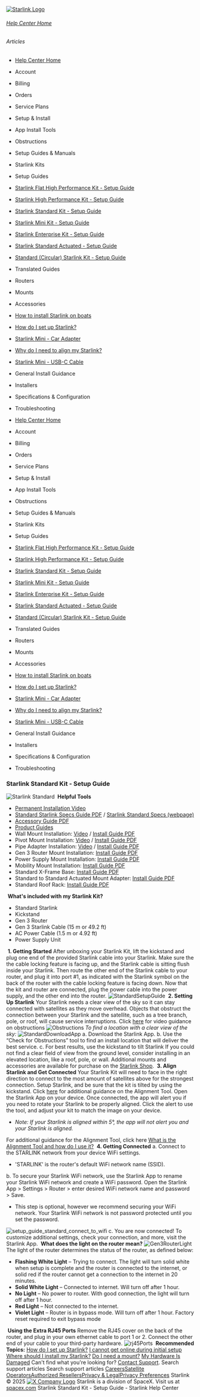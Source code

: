 [![Starlink Logo](https://www.starlink.com/_next/image?url=%2Fassets%2Fimages%2Flogo%2Flogo_white.png&w=3840&q=75)](https://www.starlink.com/support/article/<https:/www.starlink.com/>)
###### [Help Center Home](https://www.starlink.com/support/article/</support>)
###### Articles
  * [Help Center Home](https://www.starlink.com/support/article/</support>)
  * Account
  * Billing
  * Orders
  * Service Plans
  * Setup & Install
  * App Install Tools
  * Obstructions
  * Setup Guides & Manuals
  * Starlink Kits
  * Setup Guides
  * [Starlink Flat High Performance Kit - Setup Guide](https://www.starlink.com/support/article/</support/article/adc0df15-bcdf-909f-a0d3-40afc6c9e8a8>)
  * [ Starlink High Performance Kit - Setup Guide](https://www.starlink.com/support/article/</support/article/6e57c590-73e5-f061-e71e-cd124f69d0b2>)
  * [Starlink Standard Kit - Setup Guide](https://www.starlink.com/support/article/</support/article/412a70ca-0d9a-813e-b18f-75c36b84ec06>)
  * [Starlink Mini Kit - Setup Guide](https://www.starlink.com/support/article/</support/article/2ac9f147-2938-d97b-5a39-bd1fc7f6fa10>)
  * [Starlink Enterprise Kit - Setup Guide](https://www.starlink.com/support/article/</support/article/9d79340d-6f56-78a4-8606-27bd0e1295cf>)
  * [Starlink Standard Actuated - Setup Guide](https://www.starlink.com/support/article/</support/article/1d56f921-5ae1-7c3d-1fba-93adeb46da98>)
  * [Standard (Circular) Starlink Kit - Setup Guide](https://www.starlink.com/support/article/</support/article/b20d296a-0857-27b3-239a-8569b658f138>)
  * Translated Guides
  * Routers
  * Mounts
  * Accessories
  * [How to install Starlink on boats](https://www.starlink.com/support/article/</support/article/6d0a3213-27e9-1698-d877-08e181928e25>)
  * [How do I set up Starlink?](https://www.starlink.com/support/article/</support/article/cd99e833-2adc-1cb2-01c3-7f1fbefa3784>)
  * [Starlink Mini - Car Adapter](https://www.starlink.com/support/article/</support/article/8a0d11cd-ff87-83a0-5a42-fca892b14cff>)
  * [Why do I need to align my Starlink?](https://www.starlink.com/support/article/</support/article/0b6cf05f-f7dd-77cf-8ef3-12a5727658e8>)
  * [Starlink Mini - USB-C Cable](https://www.starlink.com/support/article/</support/article/7c9fb509-e3c4-c6af-b2f5-ef95e645c046>)
  * General Install Guidance
  * Installers
  * Specifications & Configuration
  * Troubleshooting


  * [Help Center Home](https://www.starlink.com/support/article/</support>)
  * Account
  * Billing
  * Orders
  * Service Plans
  * Setup & Install
  * App Install Tools
  * Obstructions
  * Setup Guides & Manuals
  * Starlink Kits
  * Setup Guides
  * [Starlink Flat High Performance Kit - Setup Guide](https://www.starlink.com/support/article/</support/article/adc0df15-bcdf-909f-a0d3-40afc6c9e8a8>)
  * [ Starlink High Performance Kit - Setup Guide](https://www.starlink.com/support/article/</support/article/6e57c590-73e5-f061-e71e-cd124f69d0b2>)
  * [Starlink Standard Kit - Setup Guide](https://www.starlink.com/support/article/</support/article/412a70ca-0d9a-813e-b18f-75c36b84ec06>)
  * [Starlink Mini Kit - Setup Guide](https://www.starlink.com/support/article/</support/article/2ac9f147-2938-d97b-5a39-bd1fc7f6fa10>)
  * [Starlink Enterprise Kit - Setup Guide](https://www.starlink.com/support/article/</support/article/9d79340d-6f56-78a4-8606-27bd0e1295cf>)
  * [Starlink Standard Actuated - Setup Guide](https://www.starlink.com/support/article/</support/article/1d56f921-5ae1-7c3d-1fba-93adeb46da98>)
  * [Standard (Circular) Starlink Kit - Setup Guide](https://www.starlink.com/support/article/</support/article/b20d296a-0857-27b3-239a-8569b658f138>)
  * Translated Guides
  * Routers
  * Mounts
  * Accessories
  * [How to install Starlink on boats](https://www.starlink.com/support/article/</support/article/6d0a3213-27e9-1698-d877-08e181928e25>)
  * [How do I set up Starlink?](https://www.starlink.com/support/article/</support/article/cd99e833-2adc-1cb2-01c3-7f1fbefa3784>)
  * [Starlink Mini - Car Adapter](https://www.starlink.com/support/article/</support/article/8a0d11cd-ff87-83a0-5a42-fca892b14cff>)
  * [Why do I need to align my Starlink?](https://www.starlink.com/support/article/</support/article/0b6cf05f-f7dd-77cf-8ef3-12a5727658e8>)
  * [Starlink Mini - USB-C Cable](https://www.starlink.com/support/article/</support/article/7c9fb509-e3c4-c6af-b2f5-ef95e645c046>)
  * General Install Guidance
  * Installers
  * Specifications & Configuration
  * Troubleshooting


### Starlink Standard Kit - Setup Guide
![Starlink Standard](https://www.starlink.com/public-files/Starlink_Standard_Hero_500x500.png)
​
**Helpful Tools**
  * [Permanent Installation Video](https://www.starlink.com/support/article/<https:/www.starlink.com/videos/4>)
  * [Standard Starlink Specs Guide PDF](https://www.starlink.com/support/article/<https:/www.starlink.com/public-files/specification_sheet_standard.pdf>) / [Starlink Standard Specs (webpage)](https://www.starlink.com/support/article/<https:/www.starlink.com/specifications?spec=4>)
  * [Accessory Guide PDF](https://www.starlink.com/support/article/<https:/www.starlink.com/public-files/accessories_guide_standard.pdf>)
  * [Product Guides](https://www.starlink.com/support/article/<https:/www.starlink.com/support/article/7267ac4b-a924-c0ea-733a-1f902d27cc89>)
  * Wall Mount Installation: [Video](https://www.starlink.com/support/article/<https:/www.starlink.com/videos/6>) / [Install Guide PDF](https://www.starlink.com/support/article/<https:/www.starlink.com/public-files/installation_guide_standard_wall_mount.pdf>)
  * Pivot Mount Installation: [Video](https://www.starlink.com/support/article/<https:/www.starlink.com/videos/7>) / [Install Guide PDF](https://www.starlink.com/support/article/<https:/www.starlink.com/public-files/installation_guide_standard_pivot_mount.pdf>)
  * Pipe Adapter Installation: [Video](https://www.starlink.com/support/article/<https:/www.starlink.com/videos/8>) / [Install Guide PDF](https://www.starlink.com/support/article/<https:/www.starlink.com/public-files/installation_guide_standard_pipe_adapter.pdf>)
  * Gen 3 Router Mount Installation: [Install Guide PDF](https://www.starlink.com/support/article/<https:/www.starlink.com/public-files/installation_guide_standard_router_mount%203.pdf>)
  * Power Supply Mount Installation: [Install Guide PDF](https://www.starlink.com/support/article/<https:/www.starlink.com/public-files/installation_guide_standard_power_supply_mount%204.pdf>)
  * Mobility Mount Installation: [Install Guide PDF](https://www.starlink.com/support/article/<https:/www.starlink.com/public-files/installation_guide_standard_mobility_mount.pdf>)
  * Standard X-Frame Base: [Install Guide PDF](https://www.starlink.com/support/article/<https:/www.starlink.com/public-files/installation_guide_standard_xframe_base.pdf>)
  * Standard to Standard Actuated Mount Adapter: [Install Guide PDF](https://www.starlink.com/support/article/<https:/www.starlink.com/public-files/installation_guide_standard_to_standard_actuated_mount_adapter.pdf>)
  * Standard Roof Rack: [Install Guide PDF](https://www.starlink.com/support/article/<https:/www.starlink.com/public-files/installation_guide_standard_roof%20rack_mount.pdf>)


​
**What's included with my Starlink Kit?**
  * Standard Starlink
  * Kickstand
  * Gen 3 Router
  * Gen 3 Starlink Cable (15 m or 49.2 ft)
  * AC Power Cable (1.5 m or 4.92 ft)
  * Power Supply Unit


​ **1. Getting Started** After unboxing your Starlink Kit, lift the kickstand and plug one end of the provided Starlink cable into your Starlink. Make sure the the cable locking feature is facing up, and the Starlink cable is sitting flush inside your Starlink.
Then route the other end of the Starlink cable to your router, and plug it into port #1, as indicated with the Starlink symbol on the back of the router with the cable locking feature is facing down.
Now that the kit and router are connected, plug the power cable into the power supply, and the other end into the router.
![StandardSetupGuide](https://www.starlink.com/public-files/setup_guide_standard_install_cables.png)
​
**2. Setting Up Starlink** Your Starlink needs a clear view of the sky so it can stay connected with satellites as they move overhead. Objects that obstruct the connection between your Starlink and the satellite, such as a tree branch, pole, or roof, will cause service interruptions. Click [here](https://www.starlink.com/support/article/<https:/www.starlink.com/videos/2>) for video guidance on obstructions
![Obstructions](https://www.starlink.com/public-files/setup_guide_standard_obstructions.png)
_To find a location with a clear view of the sky:_
![StandardDownloadApp](https://www.starlink.com/public-files/setup_guide_standard_download_starlink_app.png)
a. Download the Starlink App. 
b. Use the “Check for Obstructions” tool to find an install location that will deliver the best service.
c. For best results, use the kickstand to tilt Starlink
If you could not find a clear field of view from the ground level, consider installing in an elevated location, like a roof, pole, or wall. Additional mounts and accessories are available for purchase on the [Starlink Shop](https://www.starlink.com/support/article/<https:/starlink.com/shop/>). 
​
**3. Align Starlink and Get Connected** Your Starlink Kit will need to face in the right direction to connect to the most amount of satellites above for the strongest connection. Setup Starlink, and be sure that the kit is tilted by using the kickstand. Click [here](https://www.starlink.com/support/article/<https:/www.starlink.com/videos/9>) for additional guidance on the Alignment Tool. 
Open the Starlink App on your device. Once connected, the app will alert you if you need to rotate your Starlink to be properly aligned. Click the alert to use the tool, and adjust your kit to match the image on your device. 
  * _Note: If your Starlink is aligned within 5°, the app will not alert you and your Starlink is aligned._


For additional guidance for the Alignment Tool, click here [What is the Alignment Tool and how do I use it?](https://www.starlink.com/support/article/<https:/support.starlink.com/?topic=ec11895c-bf17-f4fe-5d17-bbbfc0b2a906>)
​
**4. Getting Connected**
a. Connect to the STARLINK network from your device WiFi settings.
  * 'STARLINK' is the router's default WiFi network name (SSID).


b. To secure your Starlink WiFi network, use the Starlink App to rename your Starlink WiFi network and create a WiFi password. Open the Starlink App > Settings > Router > enter desired WiFi network name and password > Save.
  * This step is optional, however we recommend securing your WiFi network. Your Starlink WiFi network is not password protected until you set the password.


![setup_guide_standard_connect_to_wifi](https://www.starlink.com/public-files/setup_guide_standard_connect_to_wifi.png)
c. You are now connected! To customize additional settings, check your connection, and more, visit the Starlink App.
​
**What does the light on the router mean?**
![Gen3RouterLight](https://www.starlink.com/public-files/setup_guide_gen3_router_light.png)
The light of the router determines the status of the router, as defined below:
  * **Flashing White Light** – Trying to connect. The light will turn solid white when setup is complete and the router is connected to the internet, or solid red if the router cannot get a connection to the internet in 20 minutes.
  * **Solid White Light** – Connected to internet. Will turn off after 1 hour.
  * **No Light** – No power to router. With good connection, the light will turn off after 1 hour.
  * **Red Light** – Not connected to the internet.
  * **Violet Light** – Router is in bypass mode. Will turn off after 1 hour. Factory reset required to exit bypass mode


​
**Using the Extra RJ45 Ports** Remove the RJ45 cover on the back of the router, and plug in your own ethernet cable to port 1 or 2. Connect the other end of your cable to your third-party hardware.
![rj45Ports](https://www.starlink.com/public-files/setup_guide_gen3_router_mesh.png)
​
**Recommended Topics:**
[How do I set up Starlink?](https://www.starlink.com/support/article/<https:/support.starlink.com/?topic=cd99e833-2adc-1cb2-01c3-7f1fbefa3784>)
[I cannot get online during initial setup](https://www.starlink.com/support/article/<https:/support.starlink.com/?topic=69fb2aa3-d326-4387-5708-178327d9825e>)
[Where should I install my Starlink?](https://www.starlink.com/support/article/<https:/support.starlink.com/?topic=5aec169f-4cbb-72a1-60eb-14a49cbd2858>)
[Do I need a mount?](https://www.starlink.com/support/article/<https:/support.starlink.com/?topic=b9532240-605d-a5b5-4859-f558f1e0cc97>)
[My Hardware Is Damaged](https://www.starlink.com/support/article/<https:/support.starlink.com/?topic=9ede0174-9d0b-6133-27d7-5607cc21ce24>)
Can't find what you're looking for? [Contact Support](https://www.starlink.com/support/article/</support/tickets?sourceType=web_article_help_center&sourceValue=412a70ca-0d9a-813e-b18f-75c36b84ec06>).
Search support articles
Search support articles
[Careers](https://www.starlink.com/support/article/<https:/www.spacex.com/careers>)[Satellite Operators](https://www.starlink.com/support/article/<https:/starlink.com/satellite-operators>)[Authorized Resellers](https://www.starlink.com/support/article/<https:/starlink.com/resellers>)[Privacy & Legal](https://www.starlink.com/support/article/<https:/starlink.com/legal>)[Privacy Preferences](https://www.starlink.com/support/article/<>)
Starlink © 2025
[![X Company Logo](https://www.starlink.com/assets/images/icons/x-logo.svg)](https://www.starlink.com/support/article/<https:/twitter.com/Starlink>)
Starlink is a division of SpaceX. Visit us at [spacex.com](https://www.starlink.com/support/article/<https:/www.spacex.com/>)
Starlink Standard Kit - Setup Guide - Starlink Help Center
